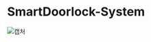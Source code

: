 # SmartDoorlock-System
![캡처](https://user-images.githubusercontent.com/74298631/172567591-f5a8cc85-d8e8-4119-a77b-dd693a873198.PNG)
